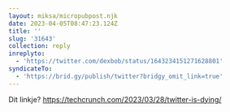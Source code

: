 ```yaml
---
layout: miksa/micropubpost.njk
date: 2023-04-05T08:47:23.124Z
title: ''
slug: '31643'
collection: reply
inreplyto:
  - 'https://twitter.com/dexbob/status/1643234151271628801'
syndicateTo:
  - 'https://brid.gy/publish/twitter?bridgy_omit_link=true'
---
```

Dit linkje? https://techcrunch.com/2023/03/28/twitter-is-dying/
